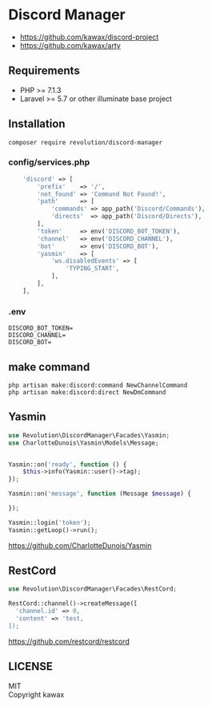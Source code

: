 # Discord Manager

- https://github.com/kawax/discord-project
- https://github.com/kawax/arty

## Requirements
- PHP >= 7.1.3
- Laravel >= 5.7 or other illuminate base project

## Installation

```
composer require revolution/discord-manager
```

### config/services.php
```php
    'discord' => [
        'prefix'    => '/',
        'not_found' => 'Command Not Found!',
        'path'      => [
            'commands' => app_path('Discord/Commands'),
            'directs'  => app_path('Discord/Directs'),
        ],
        'token'     => env('DISCORD_BOT_TOKEN'),
        'channel'   => env('DISCORD_CHANNEL'),
        'bot'       => env('DISCORD_BOT'),
        'yasmin'    => [
            'ws.disabledEvents' => [
                'TYPING_START',
            ],
        ],
    ],
```

### .env
```
DISCORD_BOT_TOKEN=
DISCORD_CHANNEL=
DISCORD_BOT=
```

## make command
```
php artisan make:discord:command NewChannelCommand
php artisan make:discord:direct NewDmCommand
```

## Yasmin
```php
use Revolution\DiscordManager\Facades\Yasmin;
use CharlotteDunois\Yasmin\Models\Message;


Yasmin::on('ready', function () {
    $this->info(Yasmin::user()->tag);
});

Yasmin::on('message', function (Message $message) {

});

Yasmin::login('token');
Yasmin::getLoop()->run();
```

https://github.com/CharlotteDunois/Yasmin

## RestCord

```php
use Revolution\DiscordManager\Facades\RestCord;

RestCord::channel()->createMessage([
  'channel.id' => 0,
  'content' => 'test,
]);
```

https://github.com/restcord/restcord

## LICENSE
MIT  
Copyright kawax
